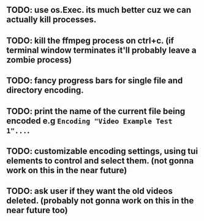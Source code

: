 ## TODO: use os.Exec. its much better cuz we can actually kill processes.
## TODO: kill the ffmpeg process on ctrl+c. (if terminal window terminates it'll probably leave a zombie process)
## TODO: fancy progress bars for single file and directory encoding.
## TODO: print the name of the current file being encoded e.g `Encoding "Video Example Test 1"...`.
## TODO: customizable encoding settings, using tui elements to control and select them. (not gonna work on this in the near future)
## TODO: ask user if they want the old videos deleted. (probably not gonna work on this in the near future too)
